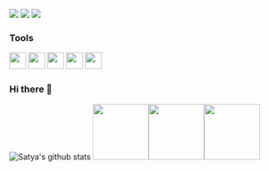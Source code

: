 
[<img src="https://img.shields.io/badge/medium-%2312100E.svg?&style=for-the-badge&logo=medium&logoColor=white" />](https://medium.com/@muralidhar.peddireddi)  [<img src="https://img.shields.io/badge/linkedin-%230077B5.svg?&style=for-the-badge&logo=linkedin&logoColor=white" />](https://www.linkedin.com/in/satya-muralidhar-peddireddi-9b312a176/) [<img src = "https://img.shields.io/badge/instagram-%23E4405F.svg?&style=for-the-badge&logo=instagram&logoColor=white">](https://www.instagram.com/satya_muralidhar/) 

### Tools

<img src="https://www.terraform.io/assets/images/og-image-8b3e4f7d.png" width="30"> <img src="https://www.datocms-assets.com/2885/1620155107-brandhcpackerverticalcolorwhite.svg" width="30">
<img src="https://miro.medium.com/max/4000/0*4Z6mwORGhtSAgeQ2.png" width="30"> <img src="https://pbs.twimg.com/profile_images/1146317507/twitter_400x400.png" width="30"> <img src="https://camo.githubusercontent.com/91de473fa3f2f749a56effc3e64f1049d108251f/68747470733a2f2f75706c6f61642e77696b696d656469612e6f72672f77696b6970656469612f636f6d6d6f6e732f7468756d622f632f63332f507974686f6e2d6c6f676f2d6e6f746578742e7376672f37363870782d507974686f6e2d6c6f676f2d6e6f746578742e7376672e706e67" width="30">


### Hi there 👋

![Satya's github stats](https://github-readme-stats.vercel.app/api?username=satyamuralidhar&show_icons=true)
<img src="https://i.giphy.com/media/LMt9638dO8dftAjtco/200.webp" width="100"><img src="https://i.giphy.com/media/KzJkzjggfGN5Py6nkT/200.webp" width="100"><img src="https://i.giphy.com/media/IdyAQJVN2kVPNUrojM/200.webp" width="100">
